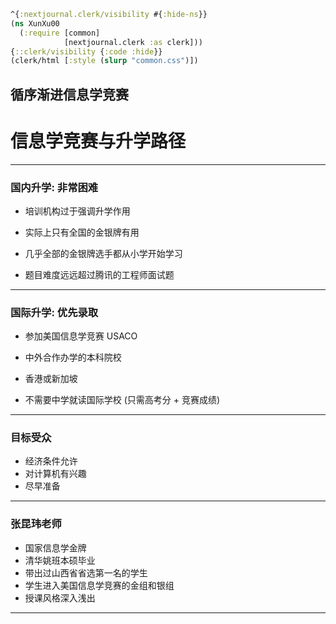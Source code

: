 ```clojure
^{:nextjournal.clerk/visibility #{:hide-ns}}
(ns XunXu00
  (:require [common]
            [nextjournal.clerk :as clerk]))
{::clerk/visibility {:code :hide}}
(clerk/html [:style (slurp "common.css")])
```

## 循序渐进信息学竞赛

# 信息学竞赛与升学路径

---

### 国内升学: 非常困难

- 培训机构过于强调升学作用
- 实际上只有全国的金银牌有用

- 几乎全部的金银牌选手都从小学开始学习
- 题目难度远远超过腾讯的工程师面试题

---

### 国际升学: 优先录取

- 参加美国信息学竞赛 USACO

- 中外合作办学的本科院校
- 香港或新加坡
- 不需要中学就读国际学校 (只需高考分 + 竞赛成绩)

---

### 目标受众

- 经济条件允许
- 对计算机有兴趣
- 尽早准备

---

### 张昆玮老师

- 国家信息学金牌
- 清华姚班本硕毕业
- 带出过山西省省选第一名的学生
- 学生进入美国信息学竞赛的金组和银组
- 授课风格深入浅出

---
